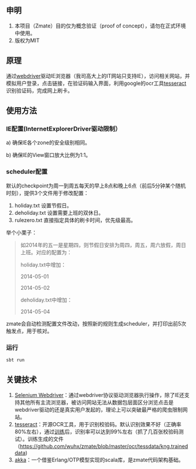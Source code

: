 ## 申明

1. 本项目（Zmate）目的仅为概念验证（proof of concept），请勿在正式环境中使用。
2. 版权为MIT

## 原理

通过[webdriver](https://code.google.com/p/selenium/wiki/InternetExplorerDriver)驱动IE浏览器（我司高大上的IT网站只支持IE），访问相关网站，并模拟用户登录，点击链接，在验证码输入界面，利用google的ocr工具[tesseract](https://code.google.com/p/tesseract-ocr/)识别验证码，完成网上刷卡。

## 使用方法

### IE配置(InternetExplorerDriver驱动限制）

a) 确保IE各个zone的安全级别相同。

b) 确保IE的View窗口放大比例为1:1。

### scheduler配置

默认的checkpoint为周一到周五每天的早上8点和晚上6点（前后5分钟某个随机时刻），提供3个文件用于修改配置：

1. holiday.txt 设置节假日。
2. deholiday.txt 设置需要上班的双休日。
3. rulezero.txt  直接指定具体的刷卡时间，优先级最高。

举个小栗子：

> 如2014年的五一是星期四，则节假日安排为周四，周五，周六放假，周日上班。对应的配置为：
> 
> holiday.txt中增加：
> 
> 2014-05-01
> 
> 2014-05-02
> 
> deholiday.txt中增加：
> 
> 2014-05-04

zmate会自动检测配置文件改动，按照新的规则生成scheduler，并打印出前5次触发点，用于核对。

### 运行
```bash
sbt run
```

## 关键技术

1.  [Selenium Webdriver](www.seleniumhq.org/projects/webdriver/)：通过webdriver协议驱动浏览器执行操作，除了IE还支持其他所有主流浏览器，被访问网站无法从数据包层面区分浏览点击是webdriver驱动的还是真实用户发起的，理论上可以突破最严格的爬虫限制网站。
2. [tesseract](https://code.google.com/p/tesseract-ocr/)：开源OCR工具，用于识别校验码。默认识别效果不好（正确率80%左右），通过[训练](https://code.google.com/p/tesseract-ocr/wiki/TrainingTesseract3)后，识别率可以达到99%左右（抓了几百张校验码测试）。训练生成的文件（https://github.com/wuhx/zmate/blob/master/ocr/tessdata/kng.traineddata)
3. [akka](http://akka.io/)：一个借鉴Erlang/OTP模型实现的scala库，是zmate代码架构基础。
